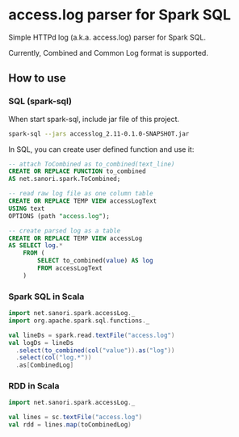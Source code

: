 # access.log parser for Spark SQL
Simple HTTPd log (a.k.a. access.log) parser for Spark SQL.

Currently, Combined and Common Log format is supported.

## How to use

### SQL (spark-sql)
When start spark-sql, include jar file of this project.
```sh
spark-sql --jars accesslog_2.11-0.1.0-SNAPSHOT.jar
```

In SQL, you can create user defined function and use it:
```sql
-- attach ToCombined as to_combined(text_line)
CREATE OR REPLACE FUNCTION to_combined
AS net.sanori.spark.ToCombined;

-- read raw log file as one column table
CREATE OR REPLACE TEMP VIEW accessLogText
USING text
OPTIONS (path "access.log");

-- create parsed log as a table
CREATE OR REPLACE TEMP VIEW accessLog
AS SELECT log.*
    FROM (
        SELECT to_combined(value) AS log
        FROM accessLogText
    )
```

### Spark SQL in Scala
```scala
import net.sanori.spark.accessLog._
import org.apache.spark.sql.functions._

val lineDs = spark.read.textFile("access.log")
val logDs = lineDs
  .select(to_combined(col("value")).as("log"))
  .select(col("log.*"))
  .as[CombinedLog]

```

### RDD in Scala
```scala
import net.sanori.spark.accessLog._

val lines = sc.textFile("access.log")
val rdd = lines.map(toCombinedLog)
```


